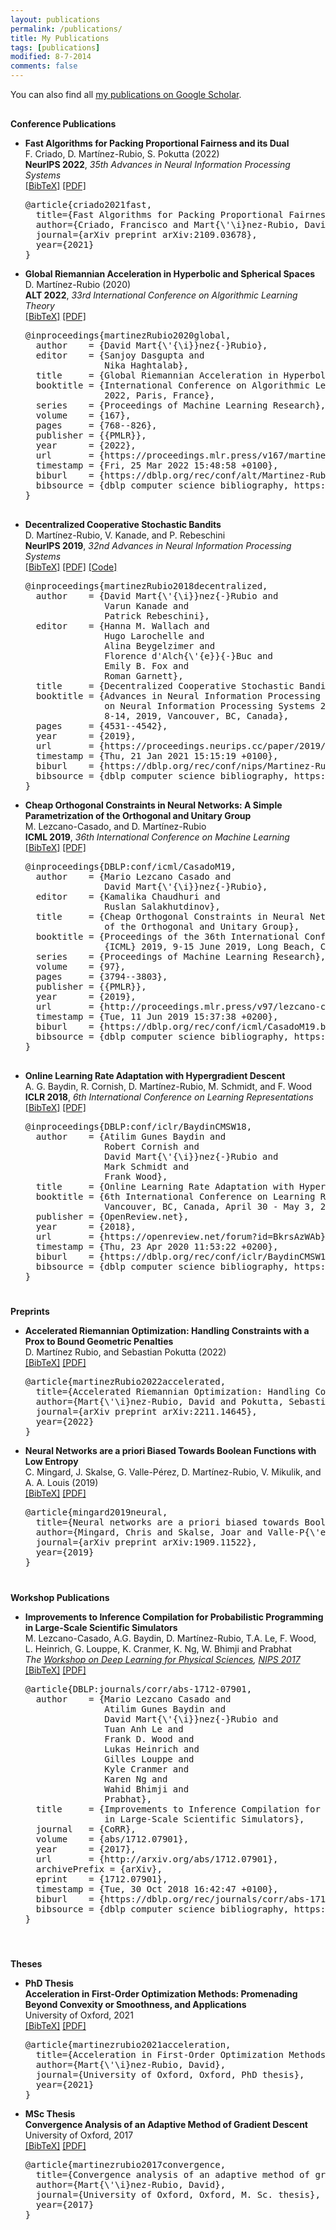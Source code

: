 ```yaml
---
layout: publications
permalink: /publications/
title: My Publications
tags: [publications]
modified: 8-7-2014
comments: false
---
```


You can also find all <a href="https://scholar.google.co.uk/citations?user=dMwpf-4AAAAJ" target="_blank">my publications on Google Scholar</a>.


<h4 style="margin-bottom:0px;padding-top:10px;">Conference Publications</h4>
<!-- Generated from JabRef by PubList by Truong Nghiem at 11:44 on 2015.09.10. -->
<ul class="biblist">

<li ><p>
<b>Fast Algorithms for Packing Proportional Fairness and its Dual</b><br>
F. Criado, D. Martínez-Rubio, S. Pokutta (2022)
<br>
<b>NeurIPS 2022</b>, <i>35th Advances in Neural Information Processing Systems</i> 
<br>
<a href="javascript:toggleBibtex('Criado2021')">[BibTeX]</a>
<a href="https://arxiv.org/pdf/2109.03678.pdf" target="_blank">[PDF]</a> 
</p>
<div id="bib_Criado2021" class="bibtex noshow">
<pre>
@article{criado2021fast,
  title={Fast Algorithms for Packing Proportional Fairness and its Dual},
  author={Criado, Francisco and Mart{\'\i}nez-Rubio, David and Pokutta, Sebastian},
  journal={arXiv preprint arXiv:2109.03678},
  year={2021}
}
</pre>
</div>
</li>


<li ><p>
<b>Global Riemannian Acceleration in Hyperbolic and Spherical Spaces</b><br>
D. Martínez-Rubio (2020)<br>
<b>ALT 2022</b>, <i>33rd International Conference on Algorithmic Learning Theory</i> 
<br>
<a href="javascript:toggleBibtex('MartinezRubio2020')">[BibTeX]</a>
<a href="https://arxiv.org/pdf/2012.03618.pdf" target="_blank">[PDF]</a> 
</p>
<div id="bib_MartinezRubio2020" class="bibtex noshow">
<pre>
@inproceedings{martinezRubio2020global,
  author    = {David Mart{\'{\i}}nez{-}Rubio},
  editor    = {Sanjoy Dasgupta and
               Nika Haghtalab},
  title     = {Global Riemannian Acceleration in Hyperbolic and Spherical Spaces},
  booktitle = {International Conference on Algorithmic Learning Theory, 29-1 April
               2022, Paris, France},
  series    = {Proceedings of Machine Learning Research},
  volume    = {167},
  pages     = {768--826},
  publisher = {{PMLR}},
  year      = {2022},
  url       = {https://proceedings.mlr.press/v167/martinez-rubio22a.html},
  timestamp = {Fri, 25 Mar 2022 15:48:58 +0100},
  biburl    = {https://dblp.org/rec/conf/alt/Martinez-Rubio22.bib},
  bibsource = {dblp computer science bibliography, https://dblp.org}
}


</pre>
</div>
</li>


<li ><p>
<b>Decentralized Cooperative Stochastic Bandits</b><br>
D. Martínez-Rubio, V. Kanade, and P. Rebeschini<br>
<b>NeurIPS 2019</b>, <i>32nd Advances in Neural Information Processing Systems</i> 
<br />
<a href="javascript:toggleBibtex('MartinezRubio2018decentralized')">[BibTeX]</a>
<a href="https://arxiv.org/pdf/1810.04468.pdf" target="_blank">[PDF]</a>
<a href="https://github.com/damaru2/decentralized-bandits/" target="_blank">[Code]</a>

</p>
<div id="bib_MartinezRubio2018decentralized" class="bibtex noshow">
<pre>
@inproceedings{martinezRubio2018decentralized,
  author    = {David Mart{\'{\i}}nez{-}Rubio and
               Varun Kanade and
               Patrick Rebeschini},
  editor    = {Hanna M. Wallach and
               Hugo Larochelle and
               Alina Beygelzimer and
               Florence d'Alch{\'{e}}{-}Buc and
               Emily B. Fox and
               Roman Garnett},
  title     = {Decentralized Cooperative Stochastic Bandits},
  booktitle = {Advances in Neural Information Processing Systems 32: Annual Conference
               on Neural Information Processing Systems 2019, NeurIPS 2019, December
               8-14, 2019, Vancouver, BC, Canada},
  pages     = {4531--4542},
  year      = {2019},
  url       = {https://proceedings.neurips.cc/paper/2019/hash/85353d3b2f39b9c9b5ee3576578c04b7-Abstract.html},
  timestamp = {Thu, 21 Jan 2021 15:15:19 +0100},
  biburl    = {https://dblp.org/rec/conf/nips/Martinez-RubioK19.bib},
  bibsource = {dblp computer science bibliography, https://dblp.org}
}
</pre>
</div>
</li>


<li ><p>
<b>Cheap Orthogonal Constraints in Neural Networks: A Simple Parametrization of the Orthogonal and Unitary Group</b><br>
M. Lezcano-Casado, and D. Martínez-Rubio
<br>
<b>ICML 2019</b>, <i>36th International Conference on Machine Learning</i> 
<br>
<a href="javascript:toggleBibtex('lezcano2019cheap')">[BibTeX]</a>
<a href="https://arxiv.org/pdf/1901.08428.pdf" target="_blank">[PDF]</a> 
</p>
<div id="bib_lezcano2019cheap" class="bibtex noshow">
<pre>
@inproceedings{DBLP:conf/icml/CasadoM19,
  author    = {Mario Lezcano Casado and
               David Mart{\'{\i}}nez{-}Rubio},
  editor    = {Kamalika Chaudhuri and
               Ruslan Salakhutdinov},
  title     = {Cheap Orthogonal Constraints in Neural Networks: {A} Simple Parametrization
               of the Orthogonal and Unitary Group},
  booktitle = {Proceedings of the 36th International Conference on Machine Learning,
               {ICML} 2019, 9-15 June 2019, Long Beach, California, {USA}},
  series    = {Proceedings of Machine Learning Research},
  volume    = {97},
  pages     = {3794--3803},
  publisher = {{PMLR}},
  year      = {2019},
  url       = {http://proceedings.mlr.press/v97/lezcano-casado19a.html},
  timestamp = {Tue, 11 Jun 2019 15:37:38 +0200},
  biburl    = {https://dblp.org/rec/conf/icml/CasadoM19.bib},
  bibsource = {dblp computer science bibliography, https://dblp.org}
}

</pre>
</div>
</li>  

<li ><p>
<b>Online Learning Rate Adaptation with Hypergradient Descent</b><br>
A. G. Baydin,  R. Cornish, D. Martínez-Rubio, M. Schmidt, and F. Wood<br>
<b>ICLR 2018</b>, <i>6th International Conference on Learning Representations</i> 
<br />
<a href="javascript:toggleBibtex('Baydin2018online')">[BibTeX]</a>
<a href="https://arxiv.org/pdf/1703.04782.pdf" target="_blank">[PDF]</a>
</p>
<div id="bib_Baydin2018online" class="bibtex noshow">
<pre>
@inproceedings{DBLP:conf/iclr/BaydinCMSW18,
  author    = {Atilim Gunes Baydin and
               Robert Cornish and
               David Mart{\'{\i}}nez{-}Rubio and
               Mark Schmidt and
               Frank Wood},
  title     = {Online Learning Rate Adaptation with Hypergradient Descent},
  booktitle = {6th International Conference on Learning Representations, {ICLR} 2018,
               Vancouver, BC, Canada, April 30 - May 3, 2018, Conference Track Proceedings},
  publisher = {OpenReview.net},
  year      = {2018},
  url       = {https://openreview.net/forum?id=BkrsAzWAb},
  timestamp = {Thu, 23 Apr 2020 11:53:22 +0200},
  biburl    = {https://dblp.org/rec/conf/iclr/BaydinCMSW18.bib},
  bibsource = {dblp computer science bibliography, https://dblp.org}
}
</pre>
</div>
</li>


</ul>


<h4 style="margin-bottom:0px;padding-top:20px;">Preprints</h4>

<ul class="biblist">


<li ><p>
<b>Accelerated Riemannian Optimization: Handling Constraints with a Prox to Bound Geometric Penalties</b><br>
D. Martínez Rubio, and Sebastian Pokutta (2022)
<br>
<a href="javascript:toggleBibtex('Martinez-Rubio2022')">[BibTeX]</a>
<a href="https://arxiv.org/abs/2211.14645" target="_blank">[PDF]</a> 
</p>
<div id="bib_Martinez-Rubio2022" class="bibtex noshow">
<pre>
@article{martinezRubio2022accelerated,
  title={Accelerated Riemannian Optimization: Handling Constraints with a Prox to Bound Geometric Penalties},
  author={Mart{\'\i}nez-Rubio, David and Pokutta, Sebastian},
  journal={arXiv preprint arXiv:2211.14645},
  year={2022}
}
</pre>
</div>
</li>


<li ><p>
<b>Neural  Networks  are a priori Biased Towards Boolean Functions with Low Entropy</b><br>
C. Mingard, J. Skalse, G. Valle-Pérez, D. Martínez-Rubio, V. Mikulik, and A. A. Louis (2019)
<br>
<a href="javascript:toggleBibtex('Mingard2019')">[BibTeX]</a>
<a href="https://arxiv.org/pdf/1909.11522.pdf" target="_blank">[PDF]</a> 
</p>
<div id="bib_Mingard2019" class="bibtex noshow">
<pre>
@article{mingard2019neural,
  title={Neural networks are a priori biased towards Boolean functions with low entropy},
  author={Mingard, Chris and Skalse, Joar and Valle-P{\'e}rez, Guillermo and Mart{\'\i}nez-Rubio, David and Mikulik, Vladimir and Louis, Ard A},
  journal={arXiv preprint arXiv:1909.11522},
  year={2019}
}
</pre>
</div>
</li>
</ul>

<h4 style="margin-bottom:0px;padding-top:20px;">Workshop Publications</h4>

<ul class="biblist">

<li ><p>
<b>Improvements to Inference Compilation for Probabilistic Programming in Large-Scale Scientific Simulators</b><br>
M. Lezcano-Casado, A.G. Baydin, D. Martínez-Rubio, T.A. Le, F. Wood, L. Heinrich, G. Louppe, K. Cranmer, K. Ng, W. Bhimji and Prabhat
<br>
<i>The <a href="https://dl4physicalsciences.github.io/" target="_blank">Workshop on Deep Learning for Physical Sciences</a>, <a href="https://nips.cc/Conferences/2017" target="_blank">NIPS 2017</a></i>
<br/>
<a href="javascript:toggleBibtex('LezcanoCasado2017')">[BibTeX]</a>
<a href="https://arxiv.org/pdf/1712.07901.pdf" target="_blank">[PDF]</a> 
</p>
<div id="bib_LezcanoCasado2017" class="bibtex noshow">
<pre>
@article{DBLP:journals/corr/abs-1712-07901,
  author    = {Mario Lezcano Casado and
               Atilim Gunes Baydin and
               David Mart{\'{\i}}nez{-}Rubio and
               Tuan Anh Le and
               Frank D. Wood and
               Lukas Heinrich and
               Gilles Louppe and
               Kyle Cranmer and
               Karen Ng and
               Wahid Bhimji and
               Prabhat},
  title     = {Improvements to Inference Compilation for Probabilistic Programming
               in Large-Scale Scientific Simulators},
  journal   = {CoRR},
  volume    = {abs/1712.07901},
  year      = {2017},
  url       = {http://arxiv.org/abs/1712.07901},
  archivePrefix = {arXiv},
  eprint    = {1712.07901},
  timestamp = {Tue, 30 Oct 2018 16:42:47 +0100},
  biburl    = {https://dblp.org/rec/journals/corr/abs-1712-07901.bib},
  bibsource = {dblp computer science bibliography, https://dblp.org}
}

</pre>
</div>
</li>
</ul>


<h4 style="margin-bottom:0px;padding-top:20px;">Theses</h4>
<ul class="biblist">

<li><p>
<!--- PhD. Thesis<br> -->
<b>PhD Thesis</b><br>
<b>Acceleration in First-Order Optimization Methods: Promenading Beyond Convexity or Smoothness, and Applications</b><br>
University of Oxford, 2021
<br />
<a href="javascript:toggleBibtex('Martinez-Rubio2021')">[BibTeX]</a>
<a href="https://damaru2.github.io/phd_thesis/thesis.pdf"  target="_blank">[PDF]</a>
</p>
<div id="bib_Martinez-Rubio2021" class="bibtex noshow">
<pre>
@article{martinezrubio2021acceleration,
  title={Acceleration in First-Order Optimization Methods: Promenading Beyond Convexity or Smoothness, and Applications},
  author={Mart{\'\i}nez-Rubio, David},
  journal={University of Oxford, Oxford, PhD thesis},
  year={2021}
}</pre>
</div>
</li>

<li><p>
<!--- M.Sc. Thesis<br> -->
<b>MSc Thesis</b><br>
<b>Convergence Analysis of an Adaptive Method of Gradient Descent</b><br>
University of Oxford, 2017
<br />
<a href="javascript:toggleBibtex('Martinez-Rubio2017')">[BibTeX]</a>
<a href="https://damaru2.github.io/convergence_analysis_hypergradient_descent/dissertation_hypergradients.pdf"  target="_blank">[PDF]</a>
</p>
<div id="bib_Martinez-Rubio2017" class="bibtex noshow">
<pre>
@article{martinezrubio2017convergence,
  title={Convergence analysis of an adaptive method of gradient descent},
  author={Mart{\'\i}nez-Rubio, David},
  journal={University of Oxford, Oxford, M. Sc. thesis},
  year={2017}
}</pre>
</div>
</li>
</ul>
